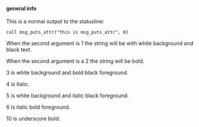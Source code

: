 #### general info

This is a normal output to the statusline:
```
call msg_puts_attr("this is msg_puts_attr", 0)
```

When the second argument is 1 the string will be with white background and \
black text.

When the second argument is a 2 the string will be bold.

3 is white background and bold black foreground.

4 is italic.

5 is white background and italic black foreground.

6 is italic bold foreground.

10 is underscore bold.
